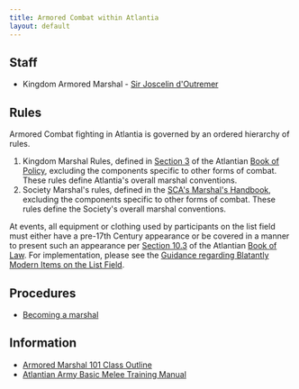 ```yaml
---
title: Armored Combat within Atlantia
layout: default
---
```


## Staff
* Kingdom Armored Marshal - [Sir Joscelin d'Outremer](https://warrant.atlantia.sca.org/user/709)

## Rules

Armored Combat fighting in Atlantia is governed by an ordered hierarchy of rules.

1. Kingdom Marshal Rules, defined in [Section 3](https://atlantia.sca.org/offices/seneschal/clerk-of-law/policy/marshal) of the Atlantian [Book of Policy](https://atlantia.sca.org/offices/seneschal/clerk-of-law/policy/seneschal), excluding the components specific to other forms of combat.  These rules define Atlantia's overall marshal conventions.
2. Society Marshal's rules, defined in the [SCA's Marshal's Handbook](http://www.sca.org/officers/marshal/docs/marshal_handbook.pdf), excluding the components specific to other forms of combat.  These rules define the Society's overall marshal conventions.

At events, all equipment or clothing used by participants on the list field must either have a pre-17th Century appearance or be covered in a manner to present such an appearance per [Section 10.3](https://atlantia.sca.org/offices/seneschal/clerk-of-law/book-of-law/reservations-and-restrictions?faqitem=Policy2) of the Atlantian [Book of Law](https://atlantia.sca.org/offices/seneschal/clerk-of-law/book-of-law/laws-of-the-kingdom).  For implementation, please see the [Guidance regarding Blatantly Modern Items on the List Field](/procedures/modern/).

## Procedures
* [Becoming a marshal](/procedures/mit/)

## Information
* [Armored Marshal 101 Class Outline](/training/armored-marshal/)
* [Atlantian Army Basic Melee Training Manual](/documents/AtlantianArmyBMTManualV1.pdf)
